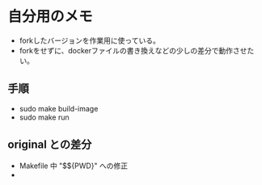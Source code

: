 # 自分用のメモ
- forkしたバージョンを作業用に使っている。
- forkをせずに、dockerファイルの書き換えなどの少しの差分で動作させたい。

## 手順
- sudo make build-image
- sudo make run

## original との差分
- Makefile 中 "$${PWD}" への修正
- 

